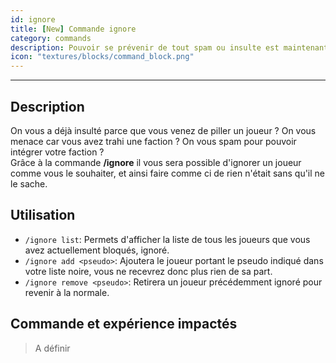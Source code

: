 ```yaml
---
id: ignore
title: [New] Commande ignore
category: commands
description: Pouvoir se prévenir de tout spam ou insulte est maintenant possible avec cette commande.
icon: "textures/blocks/command_block.png"
---
```

___
## Description

On vous a déjà insulté parce que vous venez de piller un joueur ? On vous menace car vous avez trahi une faction ? On vous spam pour pouvoir intégrer votre faction ?  
Grâce à la commande **/ignore** il vous sera possible d'ignorer un joueur comme vous le souhaiter, et ainsi faire comme ci de rien n'était sans qu'il ne le sache.

## Utilisation

* ``/ignore list``: Permets d'afficher la liste de tous les joueurs que vous avez actuellement bloqués, ignoré.
* ``/ignore add <pseudo>``: Ajoutera le joueur portant le pseudo indiqué dans votre liste noire, vous ne recevrez donc plus rien de sa part.
* ``/ignore remove <pseudo>``: Retirera un joueur précédemment ignoré pour revenir à la normale.

## Commande et expérience impactés

> A définir
